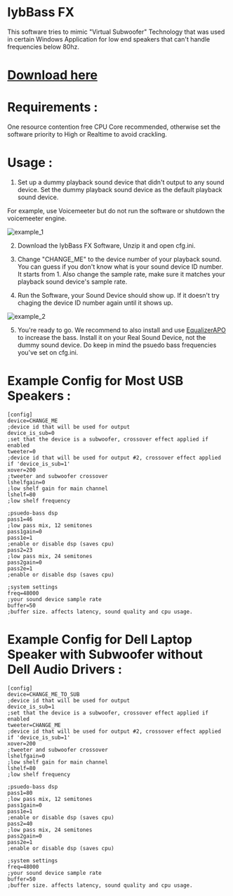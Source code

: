# lybBass FX

This software tries to mimic "Virtual Subwoofer" Technology that was used in certain Windows Application for low end speakers that can't handle frequencies below 80hz.

# [Download here](https://lybsoft.github.io/bassfx_wasapi/release.zip)

# Requirements :

One resource contention free CPU Core recommended, otherwise set the software priority to High or Realtime to avoid crackling.

# Usage :

1. Set up a dummy playback sound device that didn't output to any sound device. Set the dummy playback sound device as the default playback sound device.

For example, use Voicemeeter but do not run the software or shutdown the voicemeeter engine.

![example_1](https://lybsoft.github.io/bassfx_wasapi/usage1.PNG)

2. Download the lybBass FX Software, Unzip it and open cfg.ini.

3. Change "CHANGE_ME" to the device number of your playback sound. You can guess if you don't know what is your sound device ID number. It starts from 1. Also change the sample rate, make sure it matches your playback sound device's sample rate.

4. Run the Software, your Sound Device should show up. If it doesn't try chaging the device ID number again until it shows up.

![example_2](https://lybsoft.github.io/bassfx_wasapi/usage2.PNG)

5. You're ready to go. We recommend to also install and use [EqualizerAPO](https://sourceforge.net/projects/equalizerapo/) to increase the bass. Install it on your Real Sound Device, not the dummy sound device. Do keep in mind the psuedo bass frequencies you've set on cfg.ini.

# Example Config for Most USB Speakers :
~~~~~~~~
[config]
device=CHANGE_ME
;device id that will be used for output
device_is_sub=0
;set that the device is a subwoofer, crossover effect applied if enabled
tweeter=0
;device id that will be used for output #2, crossover effect applied if 'device_is_sub=1'
xover=200
;tweeter and subwoofer crossover
lshelfgain=0
;low shelf gain for main channel
lshelf=80
;low shelf frequency

;psuedo-bass dsp
pass1=46
;low pass mix, 12 semitones
pass1gain=0
pass1e=1
;enable or disable dsp (saves cpu)
pass2=23
;low pass mix, 24 semitones
pass2gain=0
pass2e=1
;enable or disable dsp (saves cpu)

;system settings
freq=48000
;your sound device sample rate
buffer=50
;buffer size. affects latency, sound quality and cpu usage.
~~~~~~~~

# Example Config for Dell Laptop Speaker with Subwoofer without Dell Audio Drivers :
~~~~~~~~
[config]
device=CHANGE_ME_TO_SUB
;device id that will be used for output
device_is_sub=1
;set that the device is a subwoofer, crossover effect applied if enabled
tweeter=CHANGE_ME
;device id that will be used for output #2, crossover effect applied if 'device_is_sub=1'
xover=200
;tweeter and subwoofer crossover
lshelfgain=0
;low shelf gain for main channel
lshelf=80
;low shelf frequency

;psuedo-bass dsp
pass1=80
;low pass mix, 12 semitones
pass1gain=0
pass1e=1
;enable or disable dsp (saves cpu)
pass2=40
;low pass mix, 24 semitones
pass2gain=0
pass2e=1
;enable or disable dsp (saves cpu)

;system settings
freq=48000
;your sound device sample rate
buffer=50
;buffer size. affects latency, sound quality and cpu usage.
~~~~~~~~
